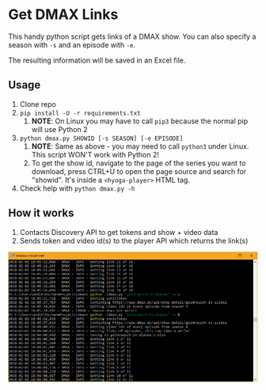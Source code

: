Get DMAX Links
==============
This handy python script gets links of a DMAX show. You can also specify a season with `-s` and an episode with `-e`.

The resulting information will be saved in an Excel file.

## Usage
1. Clone repo
2. `pip install -U -r requirements.txt`
    1. **NOTE**: On Linux you may have to call `pip3` because the normal pip will use Python 2
3. `python dmax.py SHOWID [-s SEASON] [-e EPISODE]`
    1. **NOTE**: Same as above - you may need to call `python3` under Linux. This script WON'T work with Python 2!
    2. To get the show id, navigate to the page of the series you want to download, press CTRL+U to open the page source and search for "showid". It's inside a `<hyoga-player>` HTML tag.
4. Check help with `python dmax.py -h`

## How it works
1. Contacts Discovery API to get tokens and show + video data 
2. Sends token and video id(s) to the player API which returns the link(s)

![Screenshot](https://raw.githubusercontent.com/Brawl345/Get-DMAX-Links/master/screenshot.png)
